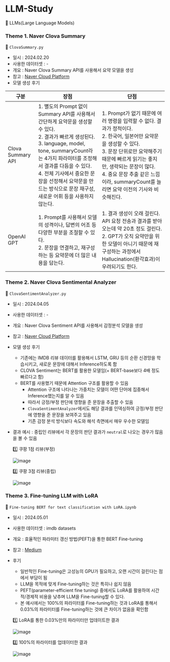 # LLM-Study
📗 LLMs(Large Language Models)

### Theme 1. Naver Clova Summary
🎨 ```ClovaSummary.py```
- 일시 : 2024.02.20
- 사용한 데이터셋 : -
- 개요 : Naver Clova Summary API를 사용해서 요약 모델을 생성
- 참고 : [Naver Cloud Platform](https://medium.com/naver-cloud-platform/%EC%9D%B4%EB%A0%87%EA%B2%8C-%EC%82%AC%EC%9A%A9%ED%95%98%EC%84%B8%EC%9A%94-clova-summary%EB%A1%9C-%EB%89%B4%EC%8A%A4-%EC%9A%94%EC%95%BD-%EC%84%9C%EB%B9%84%EC%8A%A4-%EB%A7%8C%EB%93%A4%EA%B8%B0-%EC%9D%B4%EA%B1%B4-%EB%A7%88%EC%B9%98-%EC%84%B8%EC%A4%84-%EC%9A%94%EC%95%BD-%EB%B4%87-dac29e97d1e4)
- 모델 생성 후기

| 구분 | 장점 | 단점 |
| ----------------------- | ---------------------------------------------- | ---------------------------------------------- |
| Clova Summary API | 1. 별도의 Prompt 없이 Summary API를 사용해서 간단하게 요약문을 생성할 수 있다. <br> 2. 결과가 빠르게 생성된다. <br> 3. language, model, tone, summaryCount라는 4가지 파라미터를 조정해서 결과를 다듬을 수 있다. <br> 4. 전체 기사에서 중요한 문장을 선정해서 요약문을 만드는 방식으로 문장 재구성, 새로운 어휘 등을 사용하지 않는다.|1. Prompt가 없기 때문에 여러 명령을 입력할 수 없다. 결과가 정적이다. <br> 2. 한국어, 일본어만 요약문을 생성할 수 있다. <br> 3. 문장 단위로만 요약해주기 때문에 빠르게 읽기는 좋지만, 생략되는 문장이 많다. <br> 4. 중요 문장 추출 같은 느낌이라, summaryCount를 늘리면 요약 이전의 기사와 비슷해진다.|
| OpenAI GPT | 1. Prompt를 사용해서 모델의 성격이나, 답변의 어조 등 다양한 부분을 조절할 수 있다. <br> 2. 문장을 연결하고, 재구성하는 등 요약문에 더 많은 내용을 담는다. |1. 결과 생성이 오래 걸린다. API 요청 전송과 결과를 받아오는데 약 20초 정도 걸린다. <br> 2. GPT가 오직 요약만을 위한 모델이 아니기 때문에 재구성하는 과정에서 Hallucination(환각효과)이 우려되기도 한다.|

### Theme 2. Naver Clova Sentimental Analyzer
🎨 ```ClovaSentimentAnalyzer.py```
- 일시 : 2024.04.05
- 사용한 데이터셋 : -
- 개요 : Naver Clova Sentiment API를 사용해서 감정분석 모델을 생성
- 참고 : [Naver Cloud Platform](https://medium.com/naver-cloud-platform/%EC%9D%B4%EB%A0%87%EA%B2%8C-%EC%82%AC%EC%9A%A9%ED%95%98%EC%84%B8%EC%9A%94-%ED%85%8D%EC%8A%A4%ED%8A%B8-%EA%B0%90%EC%A0%95-%EB%B6%84%EC%84%9D-%EC%84%9C%EB%B9%84%EC%8A%A4-%EA%B5%AC%ED%98%84%ED%95%98%EA%B8%B0-clova-sentiment-%ED%99%9C%EC%9A%A9%EA%B8%B0-5d9db7b0209b)
- 모델 생성 후기
  - 기존에는 IMDB 리뷰 데이터를 활용해서 LSTM, GRU 등의 순환 신경망을 학습시키고, 새로운 문장에 대해서 Inference하도록 함
  - CLOVA Sentiment는 BERT를 활용한 모델임(+ BERT-base보다 4배 정도 빠르다고 함)
  - BERT를 사용했기 때문에 Attention 구조를 활용할 수 있음
    - Attention 구조에 나타나는 가중치는 모델이 어떤 단어에 집중해서 Inference했는지를 알 수 있음
    - 따라서 긍정/부정 판단에 영향을 준 문장을 추출할 수 있음
    - ```ClovaSentimentAnalyzer```에서도 해당 결과를 인덱싱하여 긍정/부정 판단에 영향을 준 문장을 보여주고 있음
    - 기존 감정 분석 방식보다 속도와 해석 측면에서 매우 우수한 모델임
- 결과 예시 : 중립인 리뷰에서 각 문장의 판단 결과가 ```neutral```로 나오는 경우가 많음을 볼 수 있음
  
  1️⃣ 쿠팡 1점 리뷰(부정)
  
  ![image](https://github.com/Sangvierr/LLM-HyperClova-X/assets/165464507/e4a1a5b0-7535-4603-9fee-4094f09bd10a)

  2️⃣ 쿠팡 3점 리뷰(중립)
  
  ![image](https://github.com/Sangvierr/LLM-HyperClova-X/assets/165464507/55cbb8c9-e67e-44f3-be6a-c639d0034617)

### Theme 3. Fine-tuning LLM with LoRA
🎨 ```Fine-tuning BERT for text classification with LoRA.ipynb```
- 일시 : 2024.05.01
- 사용한 데이터셋 : imdb datasets
- 개요 : 효율적인 파라미터 갱신 방법(PEFT)을 통한 BERT Fine-tuning
- 참고 : [Medium](https://medium.com/@karkar.nizar/fine-tuning-bert-for-text-classification-with-lora-f12af7fa95e4)
- 후기
  - 일반적인 Fine-tuning은 고성능의 GPU가 필요하고, 오랜 시간이 걸린다는 점에서 부담이 됨
  - LLM을 목적에 맞게 Fine-tuning하는 것은 특히나 쉽지 않음
  - PEFT(parameter-efficient fine tuning) 중에서도 LoRA를 활용하여 시간적/경제적 비용을 낮추며 LLM을 Fine-tuning할 수 있다.
  - 본 예시에서는 100%의 파라미터를 Fine-tuning하는 것과 LoRA를 통해서 0.03%의 파라미터를 Fine-tuning하는 것에 큰 차이가 없음을 확인함

  1️⃣ LoRA를 통한 0.03%만의 파라미터만 업데이트한 결과
  
  ![image](https://github.com/Sangvierr/LLM-Study/assets/165464507/28bc2202-fb4b-425b-902a-88a3e30d041c)

  2️⃣ 100%의 파라미터를 업데이터한 결과

  ![image](https://github.com/Sangvierr/LLM-Study/assets/165464507/4d98c606-491f-447e-9703-5f5b328a78d8)



